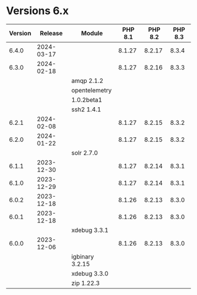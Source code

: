 <!-- markdownlint-disable MD013 -->
# Versions 6.x

| Version | Release    | Module          | PHP 8.1 | PHP 8.2 | PHP 8.3 |
|---------|------------|-----------------|---------|---------|---------|
| 6.4.0   | 2024-03-17 |                 | 8.1.27  | 8.2.17  | 8.3.4   |
| 6.3.0   | 2024-02-18 |                 | 8.1.27  | 8.2.16  | 8.3.3   |
|         |            | amqp 2.1.2      |         |         |         |
|         |            | opentelemetry   |         |         |         |
|         |            | 1.0.2beta1      |         |         |         |
|         |            | ssh2 1.4.1      |         |         |         |
| 6.2.1   | 2024-02-08 |                 | 8.1.27  | 8.2.15  | 8.3.2   |
| 6.2.0   | 2024-01-22 |                 | 8.1.27  | 8.2.15  | 8.3.2   |
|         |            | solr 2.7.0      |         |         |         |
| 6.1.1   | 2023-12-30 |                 | 8.1.27  | 8.2.14  | 8.3.1   |
| 6.1.0   | 2023-12-29 |                 | 8.1.27  | 8.2.14  | 8.3.1   |
| 6.0.2   | 2023-12-18 |                 | 8.1.26  | 8.2.13  | 8.3.0   |
| 6.0.1   | 2023-12-18 |                 | 8.1.26  | 8.2.13  | 8.3.0   |
|         |            | xdebug 3.3.1    |         |         |         |
| 6.0.0   | 2023-12-06 |                 | 8.1.26  | 8.2.13  | 8.3.0   |
|         |            | igbinary 3.2.15 |         |         |         |
|         |            | xdebug 3.3.0    |         |         |         |
|         |            | zip 1.22.3      |         |         |         |
